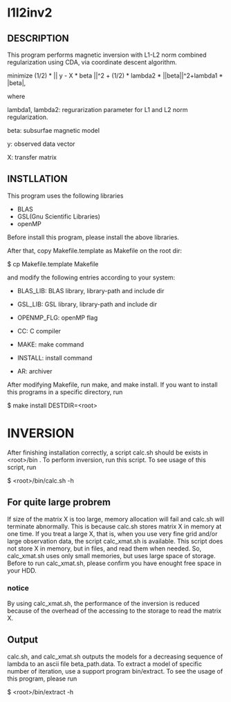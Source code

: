 # l1l2inv2

## DESCRIPTION
This program performs magnetic inversion with L1-L2 norm combined regularization using CDA,
via coordinate descent algorithm.

minimize (1/2) * || y - X * beta ||^2 + (1/2) * lambda2 * ||beta||^2+lambda1 * |beta|,

where

lambda1, lambda2: regurarization parameter for L1 and L2 norm regularization.

beta: subsurfae magnetic model

y: observed data vector

X: transfer matrix

## INSTLLATION
This program uses the following libraries
 * BLAS
 * GSL(Gnu Scientific Libraries)
 * openMP

Before install this program, please install the above libraries.

After that, copy Makefile.template as Makefile on the root dir:

$ cp Makefile.template Makefile

and modify the following entries according to your system:

 * BLAS_LIB: BLAS library, library-path and include dir
 * GSL_LIB:  GSL library, library-path and include dir
 * OPENMP_FLG: openMP flag

 * CC: C compiler
 * MAKE: make command
 * INSTALL: install command
 * AR: archiver

After modifying Makefile, run make, and make install.
If you want to install this programs in a specific directory, run

$ make install DESTDIR=\<root\>


# INVERSION

After finishing installation correctly, a script calc.sh should be exists in \<root\>/bin .
To perform inversion, run this script.
To see usage of this script, run

$ \<root\>/bin/calc.sh -h

## For quite large probrem

If size of the matrix X is too large, memory allocation will fail and calc.sh will terminate abnormally.
This is because calc.sh stores matrix X in memory at one time.
If you treat a large X, that is, when you use very fine grid and/or large observation data,
the script calc_xmat.sh is available.
This script does not store X in memory, but in files, and read them when needed.
So, calc_xmat.sh uses only small memories, but uses large space of storage.
Before to run calc_xmat.sh, please confirm you have enought free space in your HDD.

### notice
By using calc_xmat.sh, the performance of the inversion is reduced
because of the overhead of the accessing to the storage to read the matrix X.

## Output

calc.sh, and calc_xmat.sh outputs the models for a decreasing sequence of lambda
to an ascii file beta_path.data.
To extract a model of specific number of iteration, use a support program bin/extract.
To see the usage of this program, please run

$ \<root\>/bin/extract -h
